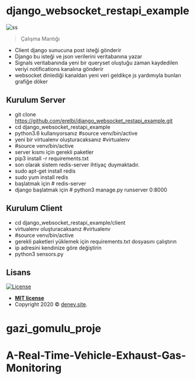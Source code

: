 # django_websocket_restapi_example





![ss](https://user-images.githubusercontent.com/30519822/78463017-c51d3900-76e0-11ea-8a58-d6dc4cd501b3.png)

> Çalışma Mantığı

* Client django sunucuna post isteği gönderir
* Django bu isteği ve json verilerini  veritabanına yazar
* Signals veritabanında yeni bir queryset oluştuğu zaman  kaydedilen veriyi  notifications kanalına gönderir
* websocket dinlediği kanaldan yeni veri geldikçe js yardımıyla bunları grafiğe döker




## Kurulum Server

- git clone https://github.com/erelbi/django_websocket_restapi_example.git
- cd django_websocket_restapi_example
- python3.6 kullanıyorsanız #source venv/bin/active
- yeni bir virtualenv oluşturacaksanız #virtualenv 
- #source venv/bin/active
- server kısmı için gerekli paketler
- pip3 install -r requirements.txt
- son olarak sistem redis-server ihtiyaç duymaktadır.
- sudo apt-get install redis
- sudo yum install redis
-  başlatmak için # redis-server
- django başlatmak için # python3 manage.py runserver 0:8000

## Kurulum Client
- cd django_websocket_restapi_example/client
- virtualenv oluşturacaksanız #virtualenv 
- #source venv/bin/active
- gerekli paketleri yüklemek için requirements.txt dosyasını çalıştırın
- ip adresini kendinize göre değiştirin
- python3 sensors.py




## Lisans

[![License](http://img.shields.io/:license-mit-blue.svg?style=flat-square)](http://badges.mit-license.org)

- **[MIT license](http://opensource.org/licenses/mit-license.php)**
- Copyright 2020 © <a href="http://deney.site" target="_blank">deney.site</a>.
# gazi_gomulu_proje
# A-Real-Time-Vehicle-Exhaust-Gas-Monitoring
